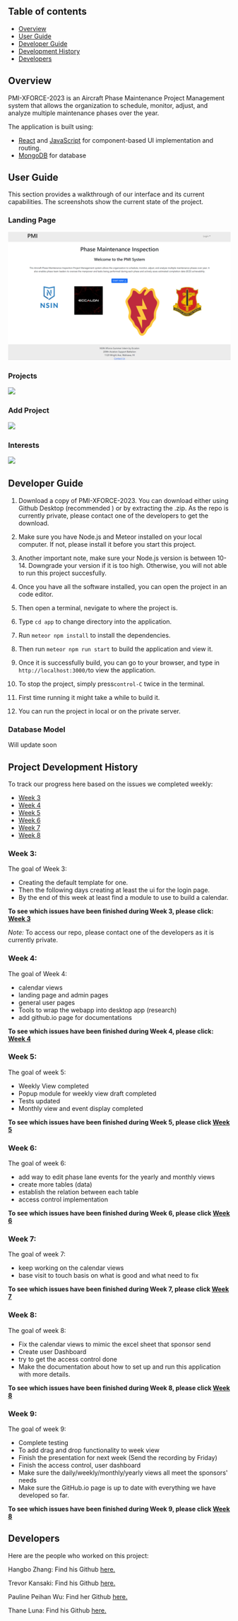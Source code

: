 ## Table of contents
* [Overview](#overview)
* [User Guide](#user-guide)
* [Developer Guide](#developer-guide)
* [Development History](#project-development-history)
* [Developers](#developers)

## Overview

PMI-XFORCE-2023 is an Aircraft Phase Maintenance Project Management system that allows the organization to schedule, monitor, adjust, and analyze multiple maintenance phases over the year. 

The application is built using:
- [React](https://react.dev/) and [JavaScript](https://www.javascript.com/) for component-based UI implementation and routing.
- [MongoDB](https://www.mongodb.com/) for database

## User Guide
This section provides a walkthrough of our interface and its current capabilities. The screenshots show the current state of the project. 

### Landing Page
<img src="./images/Landing-page.png">

### Projects

<img src="./images/">

### Add Project

<img src="./images/">

### Interests
<img src="./images/">



## Developer Guide
1. Download a copy of PMI-XFORCE-2023. You can download either using Github Desktop (recommended
) or by extracting the .zip. As the repo is currently private, please contact one of the
 developers to get the download.

2. Make sure you have Node.js and Meteor installed on your local computer. If not, please install it before you start this project.

3. Another important note, make sure your Node.js version is between 10-14. Downgrade your version if it is too high. Otherwise, you will not able to run this project succesfully.

4. Once you have all the software installed, you can open the project in an code editor.

5. Then open a terminal, nevigate to where the project is.

6. Type ``cd app`` to change directory into the application.

7. Run ``meteor npm install`` to install the dependencies.

8. Then run ``meteor npm run start`` to build the application and view it.

9. Once it is successfully build, you can go to your browser, and type in ``http://localhost:3000/``to view the application.

10. To stop the project, simply press``control-C`` twice in the terminal.

11. First time running it might take a while to build it.

12. You can run the project in local or on the private server.

### Database Model
Will update soon

## Project Development History

To track our progress here based on the issues we completed weekly:
- [Week 3](https://github.com/orgs/PMI-XFORCE-2023/projects/10/views/1)
- [Week 4](https://github.com/orgs/PMI-XFORCE-2023/projects/11/views/1)
- [Week 5](https://github.com/orgs/PMI-XFORCE-2023/projects/13/views/1)
- [Week 6](https://github.com/orgs/PMI-XFORCE-2023/projects/14/views/1)
- [Week 7](https://github.com/orgs/PMI-XFORCE-2023/projects/16/views/1)
- [Week 8](https://github.com/orgs/PMI-XFORCE-2023/projects/17/views/1)


### Week 3: 
The goal of Week 3:
- Creating the default template for one.
- Then the following days creating at least the ui for the login page.
- By the end of this week at least find a module to use to build a calendar.

**To see which issues have been finished during Week 3, please click: [Week 3](https://github.com/orgs/PMI-XFORCE-2023/projects/10/views/1)**

_Note:_ To access our repo, please contact one of the developers as it is currently private.

### Week 4: 
The goal of Week 4:
- calendar views
- landing page and admin pages
- general user pages
- Tools to wrap the webapp into desktop app (research)
- add github.io page for documentations

**To see which issues have been finished during Week 4, please click: [Week 4](https://github.com/orgs/PMI-XFORCE-2023/projects/11/views/1)**

### Week 5:
The goal of week 5:
- Weekly View completed
- Popup module for weekly view draft completed
- Tests updated
- Monthly view and event display completed

**To see which issues have been finished during Week 5, please click [Week 5](https://github.com/orgs/PMI-XFORCE-2023/projects/13/views/1)**

### Week 6:
The goal of week 6:
- add way to edit phase lane events for the yearly and monthly views
- create more tables (data)
- establish the relation between each table
- access control implementation

**To see which issues have been finished during Week 6, please click [Week 6](https://github.com/orgs/PMI-XFORCE-2023/projects/14/views/1)**

### Week 7:
The goal of week 7:
- keep working on the calendar views
- base visit to touch basis on what is good and what need to fix

**To see which issues have been finished during Week 7, please click [Week 7](https://github.com/orgs/PMI-XFORCE-2023/projects/16/views/1)**

### Week 8:
The goal of week 8:
- Fix the calendar views to mimic the excel sheet that sponsor send
- Create user Dashboard
- try to get the access control done
- Make the documentation about how to set up and run this application with more details.

**To see which issues have been finished during Week 8, please click [Week 8](https://github.com/orgs/PMI-XFORCE-2023/projects/17/views/1)**

### Week 9:
The goal of week 9:
- Complete testing
- To add drag and drop functionality to week view
- Finish the presentation for next week (Send the recording by Friday)
- Finish the access control, user dashboard
- Make sure the daily/weekly/monthly/yearly views all meet the sponsors' needs
- Make sure the GitHub.io page is up to date with everything we have developed so far.

**To see which issues have been finished during Week 9, please click [Week 8](https://github.com/orgs/PMI-XFORCE-2023/projects/18/views/1)**

## Developers
Here are the people who worked on this project:

Hangbo Zhang: Find his Github <a href = "https://github.com/hangbozhang">here.</a> 

Trevor Kansaki: Find his Github <a href = "https://github.com/tkansaki">here.</a> 

Pauline Peihan Wu: Find her Github <a href = "https://github.com/Pauline-Peihan-Wu">here.</a> 

Thane Luna: Find his Github <a href = "https://github.com/Thaneluna">here.</a> 





